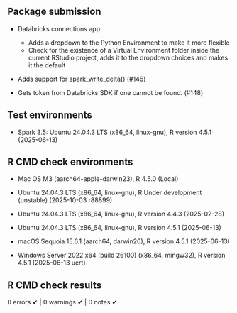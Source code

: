 ## Package submission

* Databricks connections app:
  * Adds a dropdown to the Python Environment to make it more flexible
  * Check for the existence of a Virtual Environment folder inside the
  current RStudio project, adds it to the dropdown choices and makes it the default

* Adds support for spark_write_delta() (#146)

* Gets token from Databricks SDK if one cannot be found. (#148)

## Test environments

- Spark 3.5: Ubuntu 24.04.3 LTS (x86_64, linux-gnu), R version 4.5.1 (2025-06-13)

## R CMD check environments

- Mac OS M3 (aarch64-apple-darwin23), R 4.5.0 (Local)

- Ubuntu 24.04.3 LTS (x86_64, linux-gnu), R Under development (unstable) (2025-10-03 r88899)
- Ubuntu 24.04.3 LTS (x86_64, linux-gnu), R version 4.4.3 (2025-02-28)
- Ubuntu 24.04.3 LTS (x86_64, linux-gnu), R version 4.5.1 (2025-06-13)
- macOS Sequoia 15.6.1 (aarch64, darwin20), R version 4.5.1 (2025-06-13)
- Windows Server 2022 x64 (build 26100) (x86_64, mingw32), R version 4.5.1 (2025-06-13 ucrt)

## R CMD check results

0 errors ✔ | 0 warnings ✔ | 0 notes ✔

